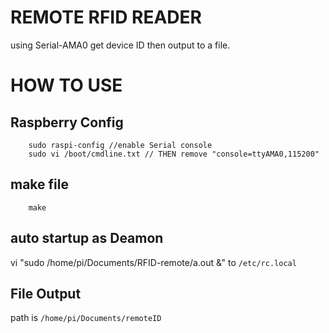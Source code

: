 # REMOTE RFID READER
using Serial-AMA0 get device ID
then output to a file.
# HOW TO USE
## Raspberry Config
        sudo raspi-config //enable Serial console
        sudo vi /boot/cmdline.txt // THEN remove "console=ttyAMA0,115200"
## make file
        make
## auto startup as Deamon
vi "sudo /home/pi/Documents/RFID-remote/a.out &" to `/etc/rc.local`
## File Output
path is `/home/pi/Documents/remoteID`